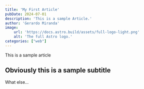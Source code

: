 ```yaml
---
title: 'My First Article'
pubDate: 2024-07-01
description: 'This is a sample Article.'
author: 'Gerardo Miranda'
image:
    url: 'https://docs.astro.build/assets/full-logo-light.png'
    alt: 'The full Astro logo.'
categories: ["web"]
---
```


This is a sample article

## Obviously this is a sample subtitle

What else...